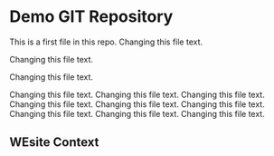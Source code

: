 # Demo GIT Repository


This is a first file in this repo.
Changing this file text.

Changing this file text.

Changing this file text.

Changing this file text.
Changing this file text.
Changing this file text.
Changing this file text.
Changing this file text.
Changing this file text.
Changing this file text.
Changing this file text.
Changing this file text.

## WEsite Context